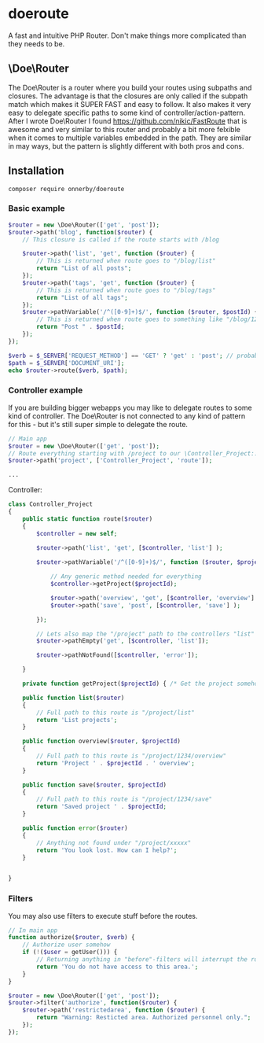 # doeroute
A fast and intuitive PHP Router.
Don't make things more complicated than they needs to be.

## \Doe\Router
The Doe\Router is a router where you build your routes using subpaths and closures. 
The advantage is that the closures are only called if the subpath match which makes it SUPER FAST and easy to follow.
It also makes it very easy to delegate specific paths to some kind of controller/action-pattern.
After I wrote Doe\Router I found https://github.com/nikic/FastRoute that is awesome and very similar to this router and probably a bit more felxible when it comes to multiple variables embedded in the path. They are similar in may ways, but the pattern is slightly different with both pros and cons.

## Installation
```
composer require onnerby/doeroute
```

### Basic example

```php
$router = new \Doe\Router(['get', 'post']);
$router->path('blog', function($router) {
	// This closure is called if the route starts with /blog

	$router->path('list', 'get', function ($router) {
		// This is returned when route goes to "/blog/list"
		return "List of all posts";
	});
	$router->path('tags', 'get', function ($router) {
		// This is returned when route goes to "/blog/tags"
		return "List of all tags";
	});
	$router->pathVariable('/^([0-9]+)$/', function ($router, $postId) {
		// This is returned when route goes to something like "/blog/1234"
		return "Post " . $postId;
	});
});

$verb = $_SERVER['REQUEST_METHOD'] == 'GET' ? 'get' : 'post'; // probably more complicated ;)
$path = $_SERVER['DOCUMENT_URI'];
echo $router->route($verb, $path);

```

### Controller example
If you are building bigger webapps you may like to delegate routes to some kind of controller. The Doe\Router is not connected to any kind of pattern for this - but it's still super simple to delegate the route.
```php
// Main app
$router = new \Doe\Router(['get', 'post']);
// Route everything starting with /project to our \Controller_Project::route
$router->path('project', ['Controller_Project', 'route']);

...
```
Controller:
```php
class Controller_Project
{
	public static function route($router)
	{
		$controller = new self;
		
		$router->path('list', 'get', [$controller, 'list'] );

		$router->pathVariable('/^([0-9]+)$/', function ($router, $projectId) use ($controller) {

			// Any generic method needed for everything
			$controller->getProject($projectId);	

			$router->path('overview', 'get', [$controller, 'overview'] );
			$router->path('save', 'post', [$controller, 'save'] );

		});

		// Lets also map the "/project" path to the controllers "list" action
		$router->pathEmpty('get', [$controller, 'list']);

		$router->pathNotFound([$controller, 'error']);

	}

	private function getProject($projectId) { /* Get the project somehow from a database? */ }

	public function list($router)
	{
		// Full path to this route is "/project/list"
		return 'List projects';
	}

	public function overview($router, $projectId)
	{
		// Full path to this route is "/project/1234/overview"
		return 'Project ' . $projectId . ' overview';
	}

	public function save($router, $projectId)
	{
		// Full path to this route is "/project/1234/save"
		return 'Saved project ' . $projectId;
	}

	public function error($router)
	{
		// Anything not found under "/project/xxxxx"
		return 'You look lost. How can I help?';
	}


}
```

### Filters
You may also use filters to execute stuff before the routes.
```php
// In main app
function authorize($router, $verb) {
	// Authorize user somehow
	if (!($user = getUser())) {
		// Returning anything in "before"-filters will interrupt the route.
		return 'You do not have access to this area.';
	}
}

$router = new \Doe\Router(['get', 'post']);
$router->filter('authorize', function($router) {
	$router->path('restrictedarea', function ($router) {
		return "Warning: Resticted area. Authorized personnel only.";
	});
});

```